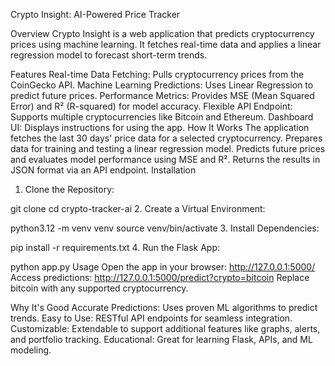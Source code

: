 Crypto Insight: AI-Powered Price Tracker

Overview
Crypto Insight is a web application that predicts cryptocurrency prices using machine learning. It fetches real-time data and applies a linear regression model to forecast short-term trends.

Features
Real-time Data Fetching: Pulls cryptocurrency prices from the CoinGecko API.
Machine Learning Predictions: Uses Linear Regression to predict future prices.
Performance Metrics: Provides MSE (Mean Squared Error) and R² (R-squared) for model accuracy.
Flexible API Endpoint: Supports multiple cryptocurrencies like Bitcoin and Ethereum.
Dashboard UI: Displays instructions for using the app.
How It Works
The application fetches the last 30 days' price data for a selected cryptocurrency.
Prepares data for training and testing a linear regression model.
Predicts future prices and evaluates model performance using MSE and R².
Returns the results in JSON format via an API endpoint.
Installation
1. Clone the Repository:

git clone <repo-url>
cd crypto-tracker-ai
2. Create a Virtual Environment:

python3.12 -m venv venv
source venv/bin/activate
3. Install Dependencies:

pip install -r requirements.txt
4. Run the Flask App:

python app.py
Usage
Open the app in your browser:
http://127.0.0.1:5000/
Access predictions:
http://127.0.0.1:5000/predict?crypto=bitcoin
Replace bitcoin with any supported cryptocurrency.

Why It's Good
Accurate Predictions: Uses proven ML algorithms to predict trends.
Easy to Use: RESTful API endpoints for seamless integration.
Customizable: Extendable to support additional features like graphs, alerts, and portfolio tracking.
Educational: Great for learning Flask, APIs, and ML modeling.
